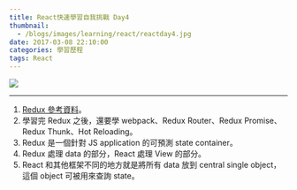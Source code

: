 ```yaml
---
title: React快速學習自我挑戰 Day4
thumbnail:
  - /blogs/images/learning/react/reactday4.jpg
date: 2017-03-08 22:10:00
categories: 學習歷程
tags: React
---
```

<img src="/blogs/images/learning/react/reactday4.jpg">

***
1. [Redux 參考資料](http://redux.js.org/)。
2. 學習完 Redux 之後，還要學 webpack、Redux Router、Redux Promise、Redux Thunk、Hot Reloading。
3. Redux 是一個針對 JS application 的可預測 state container。
4. Redux 處理 data 的部分，React 處理 View 的部分。
5. React 和其他框架不同的地方就是將所有 data 放到 central single object，這個 object 可被用來查詢 state。

